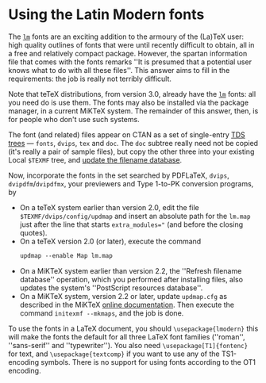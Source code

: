 # Using the Latin Modern fonts

The [`lm`](http://ctan.org/pkg/lm) fonts are an exciting addition to
the armoury of the (La)TeX user: high quality outlines of fonts that
were until recently difficult to obtain, all in a free and
relatively compact package.  However, the spartan information file
that comes with the fonts remarks ''It is presumed that a potential
user knows what to do with all these files''.  This answer aims to
fill in the requirements: the job is really not terribly difficult.

Note that teTeX distributions, from version&nbsp;3.0, already have the
[`lm`](http://ctan.org/pkg/lm) fonts: all you need do is use them.  The fonts may also
be installed via the package manager, in a current MiKTeX system.
The remainder of this answer, then, is for people who don't use such
systems.

The font (and related) files appear on CTAN as a set of
single-entry [TDS trees](./FAQ-tds.html)&nbsp;&mdash;
`fonts`, `dvips`, `tex` and `doc`.  The `doc`
subtree really need not be copied (it's really a pair of sample
files), but copy the other three into your existing Local
`$TEXMF` tree, and
[update the filename database](./FAQ-inst-wlcf.html).

Now, incorporate the fonts in the set searched by PDFLaTeX,
`dvips`, `dvipdfm`/`dvipdfmx`, your
previewers and Type&nbsp;1-to-PK conversion programs, by
  

-  On a teTeX system earlier than version&nbsp;2.0, edit the file
    `$TEXMF/dvips/config/updmap` 
    and insert an absolute path for the `lm.map` just after the
    line that starts `extra_modules="` (and before the closing
    quotes).
-  On a teTeX version&nbsp;2.0 (or later), execute the command
    ```latex
    updmap --enable Map lm.map
    ```
-  On a MiKTeX system earlier than version&nbsp;2.2, the ''Refresh
    filename database'' operation, which you performed after installing
    files, also updates the system's ''PostScript resources database''.
-  On a MiKTeX system, version&nbsp;2.2 or later, update
    `updmap.cfg` as described in the MiKTeX 
    [online documentation](http://docs.miktex.org/manual/psfonts.html#chgupdmapcfg).
    Then execute the command `initexmf --mkmaps`, and the
    job is done.

To use the fonts in a LaTeX document, you should
  `\usepackage{lmodern}`
this will make the fonts the default
for all three LaTeX font families (''roman'', ''sans-serif'' and
''typewriter'').  You also need 
  `\usepackage[T1]{fontenc}`
for text, and 
  `\usepackage{textcomp}`
if you want to use any of the TS1-encoding symbols.  There is
no support for using fonts according to the OT1 encoding.

